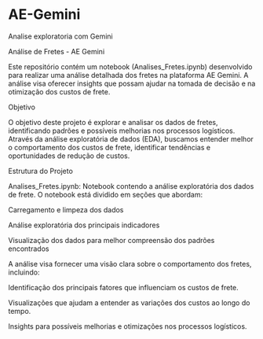 # AE-Gemini
Analise exploratoria com Gemini


Análise de Fretes - AE Gemini

Este repositório contém um notebook (Analises_Fretes.ipynb) desenvolvido para realizar uma análise detalhada dos fretes na plataforma AE Gemini. A análise visa oferecer insights que possam ajudar na tomada de decisão e na otimização dos custos de frete.

Objetivo

O objetivo deste projeto é explorar e analisar os dados de fretes, identificando padrões e possíveis melhorias nos processos logísticos. Através da análise exploratória de dados (EDA), buscamos entender melhor o comportamento dos custos de frete, identificar tendências e oportunidades de redução de custos.

Estrutura do Projeto

Analises_Fretes.ipynb: Notebook contendo a análise exploratória dos dados de frete. O notebook está dividido em seções que abordam:

Carregamento e limpeza dos dados

Análise exploratória dos principais indicadores

Visualização dos dados para melhor compreensão dos padrões encontrados

A análise visa fornecer uma visão clara sobre o comportamento dos fretes, incluindo:

Identificação dos principais fatores que influenciam os custos de frete.

Visualizações que ajudam a entender as variações dos custos ao longo do tempo.

Insights para possíveis melhorias e otimizações nos processos logísticos.
